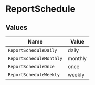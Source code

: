 # ReportSchedule


## Values

| Name                    | Value                   |
| ----------------------- | ----------------------- |
| `ReportScheduleDaily`   | daily                   |
| `ReportScheduleMonthly` | monthly                 |
| `ReportScheduleOnce`    | once                    |
| `ReportScheduleWeekly`  | weekly                  |